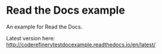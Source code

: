 # Read the Docs example

An example for Read the Docs.

Latest version here: http://coderefinerytestdocexample.readthedocs.io/en/latest/
